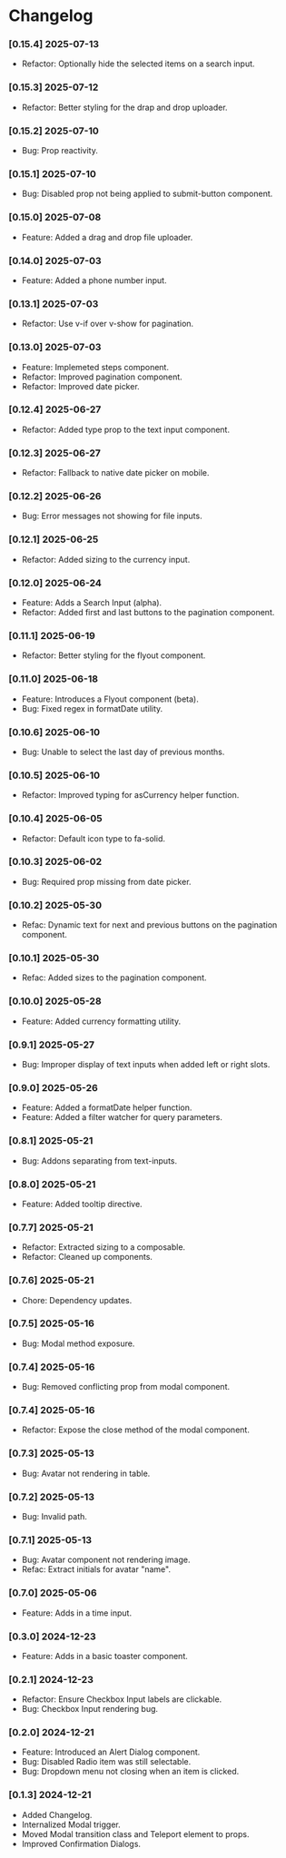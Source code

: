 # Changelog

### [0.15.4] 2025-07-13

- Refactor: Optionally hide the selected items on a search input.

### [0.15.3] 2025-07-12

- Refactor: Better styling for the drap and drop uploader.

### [0.15.2] 2025-07-10

- Bug: Prop reactivity.

### [0.15.1] 2025-07-10

- Bug: Disabled prop not being applied to submit-button component.

### [0.15.0] 2025-07-08

- Feature: Added a drag and drop file uploader.

### [0.14.0] 2025-07-03

- Feature: Added a phone number input.

### [0.13.1] 2025-07-03

- Refactor: Use v-if over v-show for pagination.

### [0.13.0] 2025-07-03

- Feature: Implemeted steps component. 
- Refactor: Improved pagination component.
- Refactor: Improved date picker.

### [0.12.4] 2025-06-27

- Refactor: Added type prop to the text input component.

### [0.12.3] 2025-06-27

- Refactor: Fallback to native date picker on mobile.

### [0.12.2] 2025-06-26

- Bug: Error messages not showing for file inputs.

### [0.12.1] 2025-06-25

- Refactor: Added sizing to the currency input.

### [0.12.0] 2025-06-24

- Feature: Adds a Search Input (alpha).
- Refactor: Added first and last buttons to the pagination component.

### [0.11.1] 2025-06-19

- Refactor: Better styling for the flyout component.

### [0.11.0] 2025-06-18

- Feature: Introduces a Flyout component (beta).
- Bug: Fixed regex in formatDate utility.

### [0.10.6] 2025-06-10

- Bug: Unable to select the last day of previous months.

### [0.10.5] 2025-06-10

- Refactor: Improved typing for asCurrency helper function.

### [0.10.4] 2025-06-05

- Refactor: Default icon type to fa-solid.

### [0.10.3] 2025-06-02

- Bug: Required prop missing from date picker.

### [0.10.2] 2025-05-30

- Refac: Dynamic text for next and previous buttons on the pagination component.

### [0.10.1] 2025-05-30

- Refac: Added sizes to the pagination component.

### [0.10.0] 2025-05-28

- Feature: Added currency formatting utility.

### [0.9.1] 2025-05-27

- Bug: Improper display of text inputs when added left or right slots.

### [0.9.0] 2025-05-26

- Feature: Added a formatDate helper function.
- Feature: Added a filter watcher for query parameters.

### [0.8.1] 2025-05-21

- Bug: Addons separating from text-inputs.

### [0.8.0] 2025-05-21

- Feature: Added tooltip directive.

### [0.7.7] 2025-05-21

- Refactor: Extracted sizing to a composable.
- Refactor: Cleaned up components.

### [0.7.6] 2025-05-21

- Chore: Dependency updates.

### [0.7.5] 2025-05-16

- Bug: Modal method exposure.

### [0.7.4] 2025-05-16

- Bug: Removed conflicting prop from modal component.

### [0.7.4] 2025-05-16

- Refactor: Expose the close method of the modal component.

### [0.7.3] 2025-05-13

- Bug: Avatar not rendering in table.

### [0.7.2] 2025-05-13

- Bug: Invalid path.

### [0.7.1] 2025-05-13

- Bug: Avatar component not rendering image.
- Refac: Extract initials for avatar "name".

### [0.7.0] 2025-05-06

- Feature: Adds in a time input.

### [0.3.0] 2024-12-23

- Feature: Adds in a basic toaster component.

### [0.2.1] 2024-12-23

- Refactor: Ensure Checkbox Input labels are clickable.
- Bug: Checkbox Input rendering bug.

### [0.2.0] 2024-12-21

- Feature: Introduced an Alert Dialog component.
- Bug: Disabled Radio item was still selectable.
- Bug: Dropdown menu not closing when an item is clicked.

### [0.1.3] 2024-12-21

- Added Changelog.
- Internalized Modal trigger.
- Moved Modal transition class and Teleport element to props.
- Improved Confirmation Dialogs.